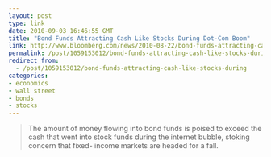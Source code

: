 ```yaml
---
layout: post
type: link
date: 2010-09-03 16:46:55 GMT
title: "Bond Funds Attracting Cash Like Stocks During Dot-Com Boom"
link: http://www.bloomberg.com/news/2010-08-22/bond-funds-attracting-cash-like-stocks-during-dot-com-boom-credit-markets.html
permalink: /post/1059153012/bond-funds-attracting-cash-like-stocks-during
redirect_from: 
  - /post/1059153012/bond-funds-attracting-cash-like-stocks-during
categories:
- economics
- wall street
- bonds
- stocks
---
```

<blockquote>The amount of money flowing into bond funds is poised to exceed the cash that went into stock funds during the internet bubble, stoking concern that fixed- income markets are headed for a fall.</blockquote>